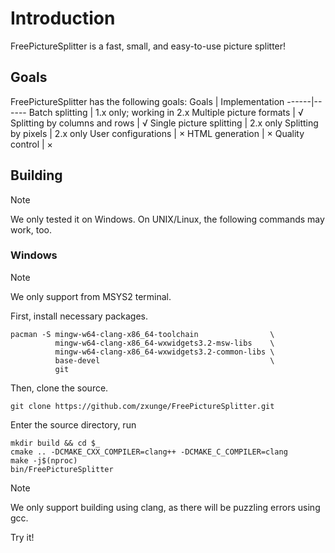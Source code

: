 # Introduction
FreePictureSplitter is a fast, small, and easy-to-use picture splitter!

## Goals 
FreePictureSplitter has the following goals:
Goals | Implementation
------|------
Batch splitting | 1.x only; working in 2.x
Multiple picture formats | √ 
Splitting by columns and rows | √ 
Single picture splitting | 2.x only
Splitting by pixels | 2.x only
User configurations | ×
HTML generation | ×
Quality control | ×

## Building
> [!NOTE]
> We only tested it on Windows. On UNIX/Linux, the following commands may work, too.
### Windows
> [!NOTE]
> We only support from MSYS2 terminal.

First, install necessary packages.
````
pacman -S mingw-w64-clang-x86_64-toolchain                \
          mingw-w64-clang-x86_64-wxwidgets3.2-msw-libs    \
          mingw-w64-clang-x86_64-wxwidgets3.2-common-libs \
          base-devel                                      \
          git
````
Then, clone the source.
````
git clone https://github.com/zxunge/FreePictureSplitter.git
````
Enter the source directory, run
````
mkdir build && cd $_
cmake .. -DCMAKE_CXX_COMPILER=clang++ -DCMAKE_C_COMPILER=clang
make -j$(nproc)
bin/FreePictureSplitter
````
> [!NOTE]
> We only support building using clang, as there will be puzzling errors using gcc.

Try it!

